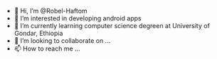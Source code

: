 - 👋 Hi, I’m @Robel-Haftom
- 👀 I’m interested in developing android apps
- 🌱 I’m currently learning computer science degreen at University of Gondar, Ethiopia
- 💞️ I’m looking to collaborate on ...
- 📫 How to reach me ...

<!---
Robel-Haftom/Robel-Haftom is a ✨ special ✨ repository because its `README.md` (this file) appears on your GitHub profile.
You can click the Preview link to take a look at your changes.
--->
